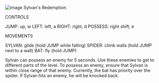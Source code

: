 ![image](https://github.com/aknarang03/sylvans-redemption/assets/91150763/2a471606-ad55-4cd9-b975-9e615e1edf3c) Sylvan's Redemption 

CONTROLS

JUMP: up, w
LEFT: left, a
RIGHT: right, d
POSSESS: right shift, e

MOVEMENTS

SYLVAN: glide (hold JUMP while falling)
SPIDER: climb walls (hold JUMP next to a wall)
BAT: fly (hold JUMP)

Sylvan can possess an enemy for 5 seconds. Use these enemies to get to different parts of the level.
To possess an enemy, ensure that Sylvan is within close range of that enemy. Currently, the bat has priority over the spider.
If Sylvan hits an enemy, he will be knocked back. 
